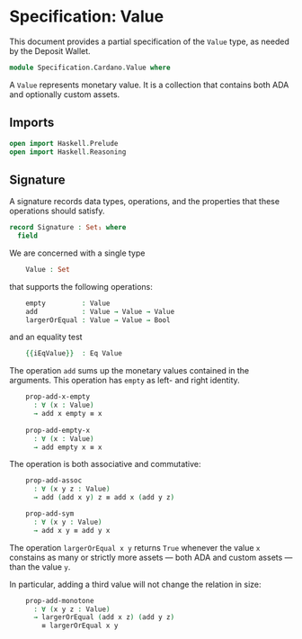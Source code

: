 # Specification: Value

This document provides a partial specification of the `Value` type,
as needed by the Deposit Wallet.

```agda
module Specification.Cardano.Value where
```

A `Value` represents monetary value.
It is a collection that contains both ADA and optionally custom assets.

## Imports

```agda
open import Haskell.Prelude
open import Haskell.Reasoning
```

## Signature

A signature records data types, operations,
and the properties that these operations should satisfy.

```agda
record Signature : Set₁ where
  field
```

We are concerned with a single type

```agda
    Value : Set
```

that supports the following operations:

```agda
    empty         : Value
    add           : Value → Value → Value
    largerOrEqual : Value → Value → Bool
```

and an equality test

```agda
    {{iEqValue}}  : Eq Value
```

The operation `add` sums up the monetary values
contained in the arguments.
This operation has `empty` as left- and right identity.

```agda
    prop-add-x-empty
      : ∀ (x : Value)
      → add x empty ≡ x
    
    prop-add-empty-x
      : ∀ (x : Value)
      → add empty x ≡ x
```

The operation is both associative and commutative:

```agda
    prop-add-assoc
      : ∀ (x y z : Value)
      → add (add x y) z ≡ add x (add y z)

    prop-add-sym
      : ∀ (x y : Value)
      → add x y ≡ add y x
```

The operation `largerOrEqual x y` returns `True`
whenever the value `x` constains as many or strictly more assets
— both ADA and custom assets — than the value `y`.

In particular, adding a third value will not change
the relation in size:

```agda
    prop-add-monotone
      : ∀ (x y z : Value)
      → largerOrEqual (add x z) (add y z)
        ≡ largerOrEqual x y
```
